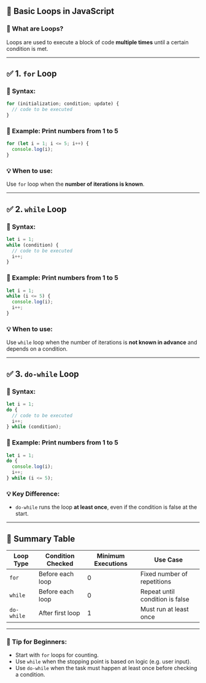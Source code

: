 ## 🔁 Basic Loops in JavaScript

### 🎯 What are Loops?

Loops are used to execute a block of code **multiple times** until a certain condition is met.

---

## ✅ 1. `for` Loop

### 🔹 Syntax:

```javascript
for (initialization; condition; update) {
  // code to be executed
}
```

### 🔹 Example: Print numbers from 1 to 5

```javascript
for (let i = 1; i <= 5; i++) {
  console.log(i);
}
```

### 💡 When to use:

Use `for` loop when the **number of iterations is known**.

---

## ✅ 2. `while` Loop

### 🔹 Syntax:

```javascript
let i = 1;
while (condition) {
  // code to be executed
  i++;
}
```

### 🔹 Example: Print numbers from 1 to 5

```javascript
let i = 1;
while (i <= 5) {
  console.log(i);
  i++;
}
```

### 💡 When to use:

Use `while` loop when the number of iterations is **not known in advance** and depends on a condition.

---

## ✅ 3. `do-while` Loop

### 🔹 Syntax:

```javascript
let i = 1;
do {
  // code to be executed
  i++;
} while (condition);
```

### 🔹 Example: Print numbers from 1 to 5

```javascript
let i = 1;
do {
  console.log(i);
  i++;
} while (i <= 5);
```

### 💡 Key Difference:

- `do-while` runs the loop **at least once**, even if the condition is false at the start.

---

## 🧠 Summary Table

| Loop Type  | Condition Checked | Minimum Executions | Use Case                        |
| ---------- | ----------------- | ------------------ | ------------------------------- |
| `for`      | Before each loop  | 0                  | Fixed number of repetitions     |
| `while`    | Before each loop  | 0                  | Repeat until condition is false |
| `do-while` | After first loop  | 1                  | Must run at least once          |

---

### 🔧 Tip for Beginners:

- Start with `for` loops for counting.
- Use `while` when the stopping point is based on logic (e.g. user input).
- Use `do-while` when the task must happen at least once before checking a condition.
